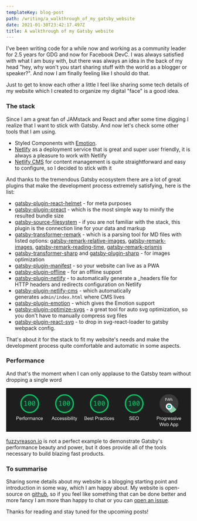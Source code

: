 ```yaml
---
templateKey: blog-post
path: /writing/a_walkthrough_of_my_gatsby_website
date: 2021-01-30T23:42:17.497Z
title: A walkthrough of my Gatsby website
---
```

I've been writing code for a while now and working as a community leader for 2.5 years for GDG and now for Facebook DevC. I was always satisfied with what I am busy with, but there was always an idea in the back of my head "hey, why won't you start sharing stuff with the world as a blogger or speaker?". And now I am finally feeling like I should do that.

Just to get to know each other a little I feel like sharing some tech details of my website which I created to organize my digital "face" is a good idea.

### [](https://dev.to/fuzzyreason/a-walkthrough-of-my-gatsby-website-1caf#the-stack)The stack

Since I am a great fan of JAMstack and React and after some time digging I realize that I want to stick with Gatsby. And now let's check some other tools that I am using.

* Styled Components with [Emotion](https://emotion.sh/docs/introduction).
* [Netlify](https://www.netlify.com/) as a deployment service that is great and super user friendly, it is always a pleasure to work with Netlify
* [Netlify CMS](https://www.netlifycms.org/) for content management is quite straightforward and easy to configure, so I decided to stick with it

And thanks to the tremendous Gatsby ecosystem there are a lot of great plugins that make the development process extremely satisfying, here is the list:

* [gatsby-plugin-react-helmet](https://www.gatsbyjs.com/plugins/gatsby-plugin-react-helmet/) - for meta purposes
* [gatsby-plugin-preact](https://www.gatsbyjs.com/plugins/gatsby-plugin-preact/) - which is the most simple way to minify the resulted bundle size
* [gatsby-source-filesystem](https://www.gatsbyjs.com/plugins/gatsby-source-filesystem/) - if you are not familiar with the stack, this plugin is the connection line for your data and markup
* [gatsby-transformer-remark](https://www.gatsbyjs.com/plugins/gatsby-transformer-remark/) - which is a parsing tool for MD files with listed options: [gatsby-remark-relative-images](https://www.gatsbyjs.com/plugins/gatsby-remark-relative-images/), [gatsby-remark-images](https://www.gatsbyjs.com/plugins/gatsby-remark-images/), [gatsby-remark-reading-time](https://www.gatsbyjs.com/plugins/gatsby-remark-reading-time/), [gatsby-remark-prismjs](https://www.gatsbyjs.com/plugins/gatsby-remark-prismjs/)
* [gatsby-transformer-sharp](https://www.gatsbyjs.com/plugins/gatsby-transformer-sharp/) and [gatsby-plugin-sharp](https://www.gatsbyjs.com/plugins/gatsby-plugin-sharp/) - for images optimization
* [gatsby-plugin-manifest](https://www.gatsbyjs.com/plugins/gatsby-plugin-manifest/) - so your website can live as a PWA
* [gatsby-plugin-offline](https://www.gatsbyjs.com/plugins/gatsby-plugin-offline/) - for an offline support
* [gatsby-plugin-netlify](https://www.gatsbyjs.com/plugins/gatsby-plugin-netlify/) - to automatically generate a _headers file for HTTP headers and redirects configuration on Netlify
* [gatsby-plugin-netlify-cms](https://www.gatsbyjs.com/plugins/gatsby-plugin-netlify-cms/) - which automatically generates `admin/index.html` where CMS lives
* [gatsby-plugin-emotion](https://www.gatsbyjs.com/plugins/gatsby-plugin-emotion/) - which gives the Emotion support
* [gatsby-plugin-optimize-svgs](https://www.gatsbyjs.com/plugins/gatsby-plugin-optimize-svgs/) - a great tool for auto svg optimization, so you don't have to manually compress svg files
* [gatsby-plugin-react-svg](https://www.gatsbyjs.com/plugins/gatsby-plugin-react-svg/) - to drop in svg-react-loader to gatsby webpack config.

That's about it for the stack to fit my website's needs and make the development process quite comfortable and automatic in some aspects.

### [](https://dev.to/fuzzyreason/a-walkthrough-of-my-gatsby-website-1caf#performance)Performance

And that's the moment when I can only applause to the Gatsby team without dropping a single word

![Lighthouse stats](/static/img/cms/screenshot-2021-01-31-at-02.46.57.png "Lighthouse stats")

[fuzzyreason.io](http://fuzzyreason.io/) is not a perfect example to demonstrate Gatsby's performance beauty and power, but it does provide all of the tools necessary to build blazing fast products.

### [](https://dev.to/fuzzyreason/a-walkthrough-of-my-gatsby-website-1caf#to-summarise)To summarise

Sharing some details about my website is a blogging starting point and introduction in some way, which I am happy about. My website is open-source on [github](https://github.com/FuzzyReason/fuzzyreason.io), so if you feel like something that can be done better and more fancy I am more than happy to chat or you can [open an issue](https://github.com/FuzzyReason/fuzzyreason.io/issues/new).

Thanks for reading and stay tuned for the upcoming posts!